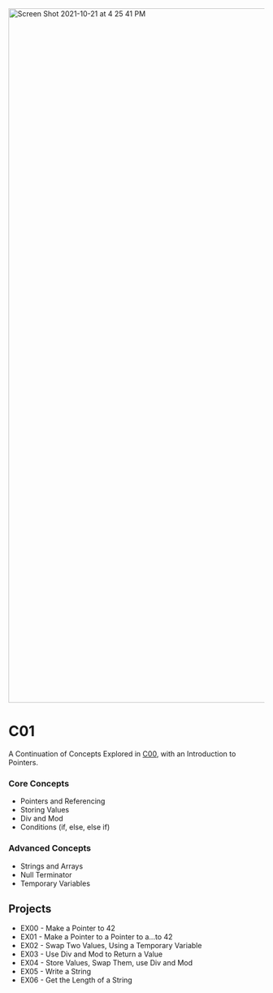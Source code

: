 <img width="1366" alt="Screen Shot 2021-10-21 at 4 25 41 PM" src="https://user-images.githubusercontent.com/58959408/138219965-6b242367-9a4f-4f7e-a041-01a15d593ca7.png">

# C01

A Continuation of Concepts Explored in [C00](https://github.com/pasqualerossi/42-Piscine/tree/main/C00%20-%20C07%20Piscine%20Projects/c01), with an Introduction to Pointers.

### Core Concepts 
- Pointers and Referencing
- Storing Values
- Div and Mod
- Conditions (if, else, else if)

### Advanced Concepts
- Strings and Arrays
- Null Terminator
- Temporary Variables

## Projects
- EX00 - Make a Pointer to 42
- EX01 - Make a Pointer to a Pointer to a...to 42
- EX02 - Swap Two Values, Using a Temporary Variable
- EX03 - Use Div and Mod to Return a Value
- EX04 - Store Values, Swap Them, use Div and Mod
- EX05 - Write a String
- EX06 - Get the Length of a String
